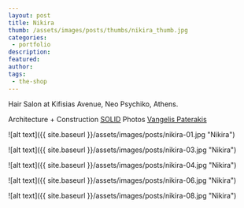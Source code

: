 ```yaml
---
layout: post
title: Nikira
thumb: /assets/images/posts/thumbs/nikira_thumb.jpg
categories:
 - portfolio
description:
featured:
author: 
tags: 
 - the-shop
---
```


Hair Salon at Kifisias Avenue, Neo Psychiko, Athens.

<p class="credits">
    <span class="title">Architecture + Construction</span>
        <span class="contributor"><a href="https://www.solid.com.gr/">SOLID</a></span>
    <span class="title">Photos</span>
        <span class="contributor"><a href="http://www.studiopaterakis.com/">Vangelis Paterakis</a></span>
</p>

![alt text]({{ site.baseurl }}/assets/images/posts/nikira-01.jpg "Nikira")

![alt text]({{ site.baseurl }}/assets/images/posts/nikira-03.jpg "Nikira")

![alt text]({{ site.baseurl }}/assets/images/posts/nikira-04.jpg "Nikira")

![alt text]({{ site.baseurl }}/assets/images/posts/nikira-06.jpg "Nikira")

![alt text]({{ site.baseurl }}/assets/images/posts/nikira-08.jpg "Nikira")
